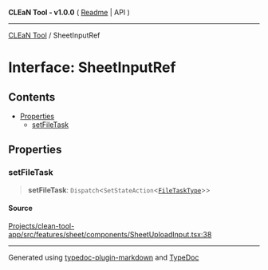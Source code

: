 **CLEaN Tool - v1.0.0** ( [Readme](../README.md) \| API )

***

[CLEaN Tool](../exports.md) / SheetInputRef

# Interface: SheetInputRef

## Contents

- [Properties](SheetInputRef.md#properties)
  - [setFileTask](SheetInputRef.md#setfiletask)

## Properties

### setFileTask

> **setFileTask**: `Dispatch`\<`SetStateAction`\<[`FileTaskType`](../type-aliases/FileTaskType.md)\>\>

#### Source

[Projects/clean-tool-app/src/features/sheet/components/SheetUploadInput.tsx:38](https://github.com/yuckyh/clean-tool-app/)

***

Generated using [typedoc-plugin-markdown](https://www.npmjs.com/package/typedoc-plugin-markdown) and [TypeDoc](https://typedoc.org/)
